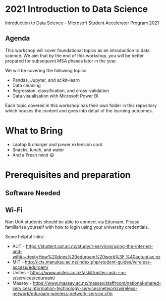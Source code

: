 # 2021 Introduction to Data Science
Introduction to Data Science - Microsoft Student Accelerator Program 2021

## Agenda
This workshop will cover foundational topics as an introduction to data science. We aim that by the end of this workshop, you will
be better prepared for subsequent MSA phases later in the year.

We will be covering the following topics:
* Pandas, Jupyter, and scikit-learn
* Data cleaning
* Regression, classification, and cross-validation
* Data visualisation with Microsoft Power BI

Each topic covered in this workshop has their own folder in this repository which houses the content and goes into detail of the learning outcomes.

# What to Bring
* Laptop & charger and power extension cord
* Snacks, lunch, and water
* And a Fresh mind 😃
# Prerequisites and preparation
## Software Needed

## Wi-Fi
Non UoA students should be able to connect via Eduroam. Please familiarise yourself with how to login using your university credentials.

Some helpful links:
* AUT - https://student.aut.ac.nz/study/it-services/using-the-internet-and-wifi#:~:text=How%20does%20eduroam%20work%3F,%40autuni.ac.nz
* MIT - http://icts.manukau.ac.nz/index.php/student-guides/wireless-access/eduroam/
* Unitec - https://www.unitec.ac.nz/askit/unitec-ask-i-m-s/services/eduroam/
* Massey - https://www.massey.ac.nz/massey/staffroom/national-shared-services/information-technology-services/network/wireless-network/eduroam-wireless-network-service.cfm
